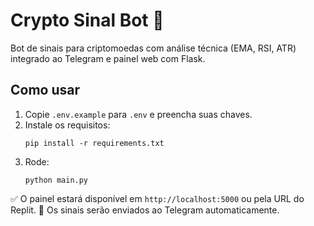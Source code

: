 # Crypto Sinal Bot 🔔

Bot de sinais para criptomoedas com análise técnica (EMA, RSI, ATR) integrado ao Telegram e painel web com Flask.

## Como usar

1. Copie `.env.example` para `.env` e preencha suas chaves.
2. Instale os requisitos:
   ```
   pip install -r requirements.txt
   ```
3. Rode:
   ```
   python main.py
   ```

✅ O painel estará disponível em `http://localhost:5000` ou pela URL do Replit.
📲 Os sinais serão enviados ao Telegram automaticamente.
